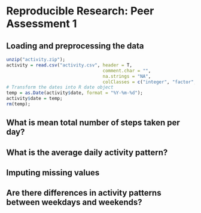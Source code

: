 # Reproducible Research: Peer Assessment 1


## Loading and preprocessing the data

```r
unzip("activity.zip");
activity = read.csv("activity.csv", header = T, 
                                    comment.char = "", 
                                    na.strings = "NA",
                                    colClasses = c("integer", "factor", "integer"));
# Transform the dates into R date object
temp = as.Date(activity$date, format = "%Y-%m-%d");
activity$date = temp;
rm(temp);
```


## What is mean total number of steps taken per day?



## What is the average daily activity pattern?



## Imputing missing values



## Are there differences in activity patterns between weekdays and weekends?
